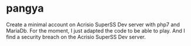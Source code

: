 # pangya
Create a minimal account on Acrisio SuperSS Dev server with php7 and MariaDb. For the moment, I just adapted the code to be able to play. And I find a security breach on the Acrisio SuperSS Dev server.
